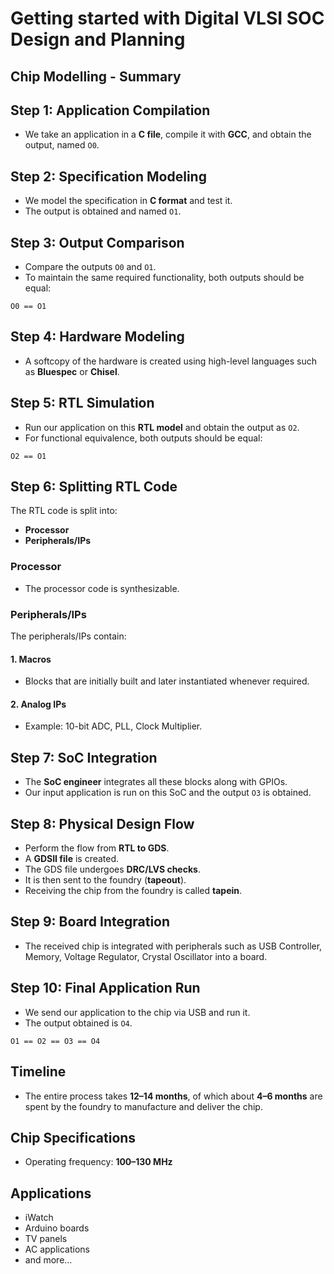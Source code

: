 
# Getting started with Digital VLSI SOC Design and Planning

## Chip Modelling - Summary

## Step 1: Application Compilation

* We take an application in a **C file**, compile it with **GCC**, and obtain the output, named `O0`.

## Step 2: Specification Modeling

* We model the specification in **C format** and test it.
* The output is obtained and named `O1`.

## Step 3: Output Comparison

* Compare the outputs `O0` and `O1`.
* To maintain the same required functionality, both outputs should be equal:

```text
O0 == O1
```

## Step 4: Hardware Modeling

* A softcopy of the hardware is created using high-level languages such as **Bluespec** or **Chisel**.

## Step 5: RTL Simulation

* Run our application on this **RTL model** and obtain the output as `O2`.
* For functional equivalence, both outputs should be equal:

```text
O2 == O1
```

## Step 6: Splitting RTL Code

The RTL code is split into:

* **Processor**
* **Peripherals/IPs**

### Processor

* The processor code is synthesizable.

### Peripherals/IPs

The peripherals/IPs contain:

#### 1. **Macros**

   * Blocks that are initially built and later instantiated whenever required.
#### 2. **Analog IPs**

   * Example: 10-bit ADC, PLL, Clock Multiplier.

## Step 7: SoC Integration

* The **SoC engineer** integrates all these blocks along with GPIOs.
* Our input application is run on this SoC and the output `O3` is obtained.

## Step 8: Physical Design Flow

* Perform the flow from **RTL to GDS**.
* A **GDSII file** is created.
* The GDS file undergoes **DRC/LVS checks**.
* It is then sent to the foundry (**tapeout**).
* Receiving the chip from the foundry is called **tapein**.

## Step 9: Board Integration

* The received chip is integrated with peripherals such as USB Controller, Memory, Voltage Regulator, Crystal Oscillator into a board.

## Step 10: Final Application Run

* We send our application to the chip via USB and run it.
* The output obtained is `O4`.

```text
O1 == O2 == O3 == O4
```

## Timeline

* The entire process takes **12–14 months**, of which about **4–6 months** are spent by the foundry to manufacture and deliver the chip.

## Chip Specifications

* Operating frequency: **100–130 MHz**

## Applications

* iWatch
* Arduino boards
* TV panels
* AC applications
* and more...
